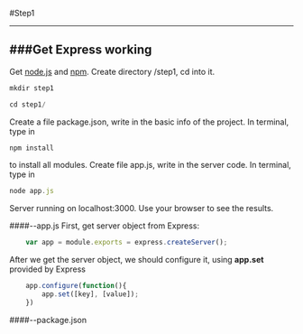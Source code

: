 #Step1

---
###Get Express working
---
Get [node.js](http://nodejs.org/download/) and [npm](https://www.npmjs.org/).
Create directory /step1, cd into it.
```javascript
mkdir step1
```
```javascript
cd step1/
```
Create a file package.json, write in the basic info of the project.
In terminal, type in 
```javascript
npm install 
```
to install all modules.
Create file app.js, write in the server code.
In terminal, type in
```javascript
node app.js
```
Server running on localhost:3000. Use your browser to see the results.

####--app.js
First, get server object from Express:
```javascript
	var app = module.exports = express.createServer();
```
After we get the server object, we should configure it, using <b>app.set</b> provided by Express
```javascript
	app.configure(function(){
		app.set([key], [value]);
	})
```
####--package.json
